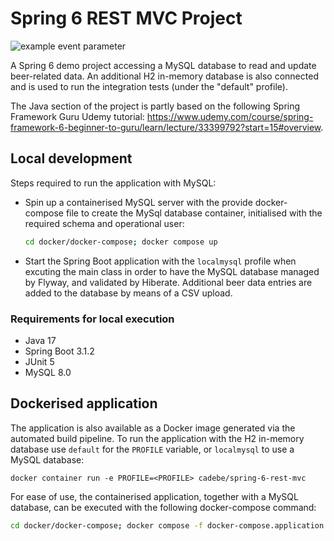 # Spring 6 REST MVC Project

![example event parameter](https://github.com/Carla-de-Beer/spring-6-rest-mvc/actions/workflows/build.yml/badge.svg?event=push)

A Spring 6 demo project accessing a MySQL database to read and update beer-related data. An additional H2 in-memory
database is also connected and is used to run the integration tests (under the "default" profile).

The Java section of the project is partly based on the following Spring Framework Guru Udemy tutorial:
https://www.udemy.com/course/spring-framework-6-beginner-to-guru/learn/lecture/33399792?start=15#overview.

## Local development

Steps required to run the application with MySQL:

* Spin up a containerised MySQL server with the provide docker-compose file to create the MySql database container,
  initialised with the required schema and operational user:

    ```sh
    cd docker/docker-compose; docker compose up
    ```

* Start the Spring Boot application with the `localmysql` profile when excuting the main class in order to have the
  MySQL
  database managed by Flyway, and
  validated by Hiberate. Additional beer data entries are added to the database by means of a CSV upload.

### Requirements for local execution

* Java 17
* Spring Boot 3.1.2
* JUnit 5
* MySQL 8.0

## Dockerised application

The application is also available as a Docker image generated via the automated build pipeline.
To run the application with the H2 in-memory database use `default` for the `PROFILE` variable, or `localmysql` to use a
MySQL database:

```
docker container run -e PROFILE=<PROFILE> cadebe/spring-6-rest-mvc
```

For ease of use, the containerised application, together with a MySQL database, can be
executed with the following docker-compose command:

```sh
cd docker/docker-compose; docker compose -f docker-compose.application.yml up
```
